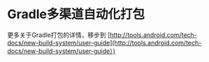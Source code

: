 # Gradle多渠道自动化打包



更多关于Gradle打包的详情，移步到 [http://tools.android.com/tech-docs/new-build-system/user-guide](http://tools.android.com/tech-docs/new-build-system/user-guide）)